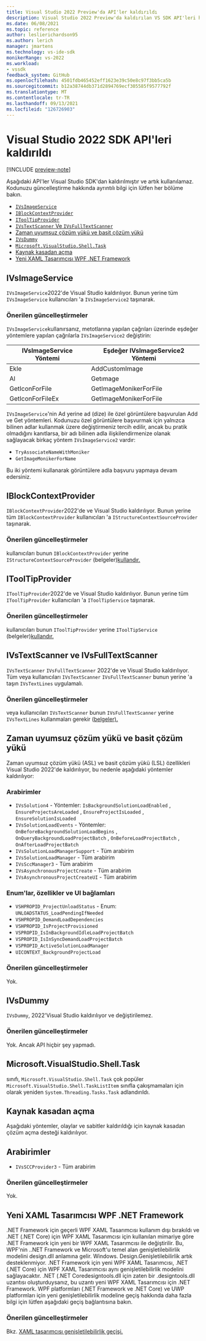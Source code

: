 ```yaml
---
title: Visual Studio 2022 Preview'da API'ler kaldırıldı
description: Visual Studio 2022 Preview'da kaldırılan VS SDK API'leri hakkında bilgi edinin. Uzantı yazarlarının uzantılarını Visual Studio 2022 Preview sürümüyle çalışacak şekilde güncelleştirmeleri.
ms.date: 06/08/2021
ms.topic: reference
author: leslierichardson95
ms.author: lerich
manager: jmartens
ms.technology: vs-ide-sdk
monikerRange: vs-2022
ms.workload:
- vssdk
feedback_system: GitHub
ms.openlocfilehash: 4501fdb465452eff1623e39c50e8c97f3bb5ca5b
ms.sourcegitcommit: b12a38744db371d2894769ecf305585f9577792f
ms.translationtype: MT
ms.contentlocale: tr-TR
ms.lasthandoff: 09/13/2021
ms.locfileid: "126726903"
---
```

# <a name="visual-studio-2022-sdk-removed-apis"></a>Visual Studio 2022 SDK API'leri kaldırıldı

[!INCLUDE [preview-note](../includes/preview-note.md)]

Aşağıdaki API'ler Visual Studio SDK'dan kaldırılmıştır ve artık kullanılamaz. Kodunuzu güncelleştirme hakkında ayrıntılı bilgi için lütfen her bölüme bakın.

* [`IVsImageService`](#ivsimageservice)
* [`IBlockContextProvider`](#iblockcontextprovider)
* [`IToolTipProvider`](#itooltipprovider)
* [`IVsTextScanner` Ve `IVsFullTextScanner`](#ivstextscanner-and-ivsfulltextscanner)
* [Zaman uyumsuz çözüm yükü ve basit çözüm yükü](#asynchronous-solution-load-and-lightweight-solution-load)
* [`IVsDummy`](#ivsdummy)
* [`Microsoft.VisualStudio.Shell.Task`](#microsoftvisualstudioshelltask)
* [Kaynak kasadan açma](#open-from-source-safe)
* [Yeni XAML Tasarımcısı WPF .NET Framework](#new-wpf-xaml-designer-for-net-framework)

## <a name="ivsimageservice"></a>IVsImageService

`IVsImageService`2022'de Visual Studio kaldırılıyor. Bunun yerine tüm `IVsImageService` kullanıcıları 'a `IVsImageService2` taşınarak.

### <a name="recommended-updates"></a>Önerilen güncelleştirmeler

`IVsImageService`kullanırsanız, metotlarına yapılan çağrıları üzerinde eşdeğer yöntemlere yapılan çağrılarla `IVsImageService2` değiştirin:

| **IVsImageService Yöntemi** | **Eşdeğer IVsImageService2 Yöntemi** |
|----------------------------|----------------------------------------|
| Ekle                        | AddCustomImage                         |
| Al                        | Getımage                               |
| GetIconForFile             | GetImageMonikerForFile                 |
| GetIconForFileEx           | GetImageMonikerForFile                 |

`IVsImageService`'nin Ad yerine ad (dize) ile özel görüntülere başvurulan Add ve Get yöntemleri.  Kodunuzu özel görüntülere başvurmak için yalnızca bilinen adlar kullanmak üzere değiştirmeniz tercih edilir, ancak bu pratik olmadığını kanıtlarsa, bir adı bilinen adla ilişkilendirmenize olanak sağlayacak birkaç yöntem `IVsImageService2` vardır:

* `TryAssociateNameWithMoniker`
* `GetImageMonikerForName`

Bu iki yöntemi kullanarak görüntülere adla başvuru yapmaya devam edersiniz.

## <a name="iblockcontextprovider"></a>IBlockContextProvider

`IBlockContextProvider`2022'de ve Visual Studio kaldırılıyor. Bunun yerine tüm `IBlockContextProvider` kullanıcıları 'a `IStructureContextSourceProvider` taşınarak.

### <a name="recommended-updates"></a>Önerilen güncelleştirmeler

kullanıcıları bunun `IBlockContextProvider` yerine `IStructureContextSourceProvider` (belgeler)[kullandır.](/dotnet/api/microsoft.visualstudio.text.adornments.istructurecontextsourceprovider)

## <a name="itooltipprovider"></a>IToolTipProvider

`IToolTipProvider`2022'de ve Visual Studio kaldırılıyor. Bunun yerine tüm `IToolTipProvider` kullanıcıları 'a `IToolTipService` taşınarak.

### <a name="recommended-updates"></a>Önerilen güncelleştirmeler

kullanıcıları bunun `IToolTipProvider` yerine `IToolTipService` (belgeler)[kullandır.](/dotnet/api/microsoft.visualstudio.text.adornments.itooltipservice)

## <a name="ivstextscanner-and-ivsfulltextscanner"></a>IVsTextScanner ve IVsFullTextScanner

`IVsTextScanner` `IVsFullTextScanner` 2022'de ve Visual Studio kaldırılıyor. Tüm veya kullanıcıları `IVsTextScanner` `IVsFullTextScanner` bunun yerine 'a taşın `IVsTextLines` uygulamalı.

### <a name="recommended-updates"></a>Önerilen güncelleştirmeler

veya kullanıcıları `IVsTextScanner` bunun `IVsFullTextScanner` yerine `IVsTextLines` kullanmaları gerekir ([belgeler).](/dotnet/apimicrosoft.visualstudio.textmanager.interop.ivstextlines.getlinetext)

## <a name="asynchronous-solution-load-and-lightweight-solution-load"></a>Zaman uyumsuz çözüm yükü ve basit çözüm yükü

Zaman uyumsuz çözüm yükü (ASL) ve basit çözüm yükü (LSL) özellikleri Visual Studio 2022'de kaldırılıyor, bu nedenle aşağıdaki yöntemler kaldırılıyor:

### <a name="interfaces"></a>Arabirimler

* `IVsSolution4` - Yöntemler: `IsBackgroundSolutionLoadEnabled` , `EnsureProjectsAreLoaded` , `EnsureProjectIsLoaded` , `EnsureSolutionIsLoaded`
* `IVsSolutionLoadEvents` - Yöntemler: `OnBeforeBackgroundSolutionLoadBegins` , `OnQueryBackgroundLoadProjectBatch` , `OnBeforeLoadProjectBatch` , `OnAfterLoadProjectBatch`
* `IVsSolutionLoadManagerSupport` - Tüm arabirim
* `IVsSolutionLoadManager` - Tüm arabirim
* `IVsSccManager3`  - Tüm arabirim
* `IVsAsynchronousProjectCreate` - Tüm arabirim
* `IVsAsynchronousProjectCreateUI` - Tüm arabirim

### <a name="enums-properties-and-ui-contexts"></a>Enum'lar, özellikler ve UI bağlamları

* `VSHPROPID_ProjectUnloadStatus` - Enum: `UNLOADSTATUS_LoadPendingIfNeeded`
* `VSHPROPID_DemandLoadDependencies`
* `VSHPROPID_IsProjectProvisioned`
* `VSPROPID_IsInBackgroundIdleLoadProjectBatch`
* `VSPROPID_IsInSyncDemandLoadProjectBatch`
* `VSPROPID_ActiveSolutionLoadManager`
* `UICONTEXT_BackgroundProjectLoad`

### <a name="recommended-updates"></a>Önerilen güncelleştirmeler

Yok.

## <a name="ivsdummy"></a>IVsDummy

`IVsDummy`, 2022'Visual Studio kaldırılıyor ve değiştirilemez. 

### <a name="recommended-updates"></a>Önerilen güncelleştirmeler

Yok. Ancak API hiçbir şey yapmadı.

## <a name="microsoftvisualstudioshelltask"></a>Microsoft.VisualStudio.Shell.Task

sınıfı, `Microsoft.VisualStudio.Shell.Task` çok popüler `Microsoft.VisualStudio.Shell.TaskListItem` sınıfla çakışmamaları için olarak yeniden `System.Threading.Tasks.Task` adlandırıldı.

## <a name="open-from-source-safe"></a>Kaynak kasadan açma

Aşağıdaki yöntemler, olaylar ve sabitler kaldırıldığı için kaynak kasadan çözüm açma desteği kaldırılıyor.

## <a name="interfaces"></a>Arabirimler

* `IVsSCCProvider3` - Tüm arabirim

### <a name="recommended-updates"></a>Önerilen güncelleştirmeler

Yok.

## <a name="new-wpf-xaml-designer-for-net-framework"></a>Yeni XAML Tasarımcısı WPF .NET Framework

.NET Framework için geçerli WPF XAML Tasarımcısı kullanım dışı bırakıldı ve .NET (.NET Core) için WPF XAML Tasarımcısı için kullanılan mimariye göre .NET Framework için yeni bir WPF XAML Tasarımcısı ile değiştirilir. Bu, WPF'nin ..NET Framework ve Microsoft'u temel alan genişletilebilirlik modelini design.dll anlamına gelir. Windows. Design.Genişletilebilirlik artık desteklenmiyor. .NET Framework için yeni WPF XAML Tasarımcısı, .NET (.NET Core) için WPF XAML Tasarımcısı aynı genişletilebilirlik modelini sağlayacaktır. .NET (.NET Coredesigntools.dll için zaten bir .designtools.dll uzantısı oluşturduysanız, bu uzantı yeni WPF XAML Tasarımcısı için .NET Framework. WPF platformları (.NET Framework ve .NET Core) ve UWP platformları için yeni genişletilebilirlik modeline geçiş hakkında daha fazla bilgi için lütfen aşağıdaki geçiş bağlantısına bakın. 

### <a name="recommended-updates"></a>Önerilen güncelleştirmeler

Bkz. [XAML tasarımcısı genişletilebilirlik geçişi.](https://github.com/microsoft/xaml-designer-extensibility/blob/main/documents/xaml-designer-extensibility-migration.md)
